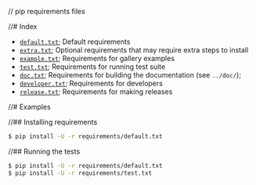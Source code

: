 // pip requirements files

//# Index

- [`default.txt`](default.txt);
  Default requirements
- [`extra.txt`](extra.txt);
  Optional requirements that may require extra steps to install
- [`example.txt`](example.txt);
  Requirements for gallery examples
- [`test.txt`](test.txt);
  Requirements for running test suite
- [`doc.txt`](doc.txt);
  Requirements for building the documentation (see `../doc/`);
- [`developer.txt`](developer.txt);
  Requirements for developers
- [`release.txt`](release.txt);
  Requirements for making releases

//# Examples

//## Installing requirements

```bash
$ pip install -U -r requirements/default.txt
```

//## Running the tests

```bash
$ pip install -U -r requirements/default.txt
$ pip install -U -r requirements/test.txt
```
